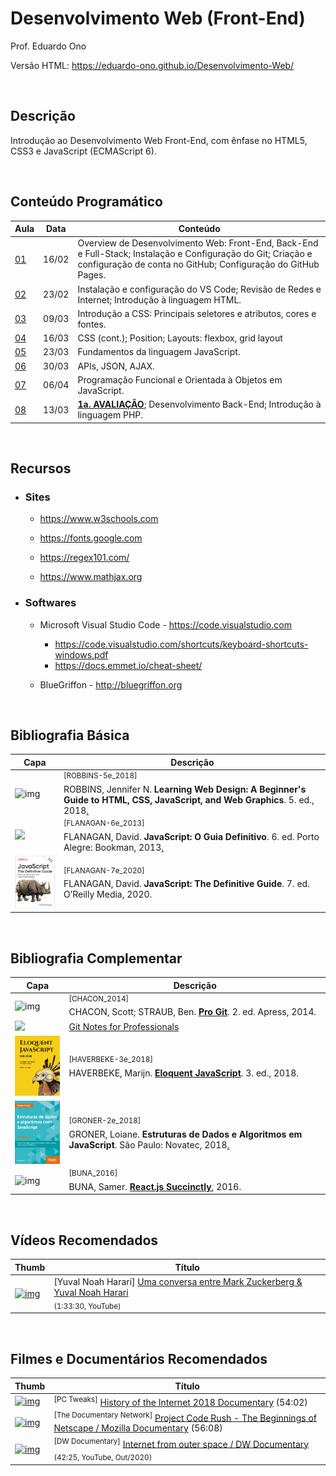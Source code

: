 # Desenvolvimento Web (Front-End)

Prof. Eduardo Ono

Versão HTML: https://eduardo-ono.github.io/Desenvolvimento-Web/

<br>

## Descrição

Introdução ao Desenvolvimento Web Front-End, com ênfase no HTML5, CSS3 e JavaScript (ECMAScript 6).

<br>

## Conteúdo Programático

| Aula | Data  | Conteúdo |
| ---  | ---   | ---      |
| [01][] | 16/02 | Overview de Desenvolvimento Web: Front-End, Back-End e Full-Stack; Instalação e Configuração do Git; Criação e configuração de conta no GitHub; Configuração do GitHub Pages.
| [02][] | 23/02 | Instalação e configuração do VS Code; Revisão de Redes e Internet; Introdução à linguagem HTML.
| [03][] | 09/03 | Introdução a CSS: Principais seletores e atributos, cores e fontes.
| [04][] | 16/03 | CSS (cont.); Position; Layouts: flexbox, grid layout
| [05][] | 23/03 | Fundamentos da linguagem JavaScript.
| [06][] | 30/03 | APIs, JSON, AJAX.
| [07][] | 06/04 | Programação Funcional e Orientada à Objetos em JavaScript.
| [08][] | 13/03 | [__1a. AVALIAÇÃO__](./avaliacoes/README.md); Desenvolvimento Back-End; Introdução à linguagem PHP.

[01]: ./aulas/README.md#aula-01
[02]: ./aulas/README.md#aula-02
[03]: ./aulas/README.md#aula-03
[04]: ./aulas/README.md#aula-04
[05]: ./aulas/README.md#aula-05
[06]: ./aulas/README.md#aula-06
[07]: ./aulas/README.md#aula-07
[08]: ./aulas/README.md#aula-08

<br>

## Recursos

* ### Sites

  * https://www.w3schools.com

  * https://fonts.google.com

  * https://regex101.com/

  * https://www.mathjax.org

* ### Softwares

  * Microsoft Visual Studio Code - https://code.visualstudio.com

    * https://code.visualstudio.com/shortcuts/keyboard-shortcuts-windows.pdf
    * https://docs.emmet.io/cheat-sheet/

  * BlueGriffon - http://bluegriffon.org

<br>

## Bibliografia Básica

| Capa | Descrição |
| ---  | --- |
| <img src="https://images-na.ssl-images-amazon.com/images/I/51iVcZUGuoL._SX408_BO1,204,203,200_.jpg" alt="img" width="100px"> | <sup>[ROBBINS-5e_2018]</sup><br>ROBBINS, Jennifer N. __Learning Web Design: A Beginner's Guide to HTML, CSS, JavaScript, and Web Graphics__. 5. ed., 2018[.](https://app.box.com/s/thfya26nnxo8gwbwo09qjfwq83n96m4a)
| <img src="https://m.media-amazon.com/images/I/51w53T12s8L.jpg" width="100px"> | <sup>[FLANAGAN-6e_2013]</sup><br>FLANAGAN, David. __JavaScript: O Guia Definitivo__. 6. ed. Porto Alegre: Bookman, 2013[.](https://app.box.com/s/1nud9latis2zqn63f3ycsj0nv7zlv1mr)
| <img src="./referencias/capas/FLANAGAN-7e_2020.jpg" alt="img" width="100px"> | <sup id="FLANAGAN-7e_2020">[FLANAGAN-7e_2020]</sup><br>FLANAGAN, David. __JavaScript: The Definitive Guide__. 7. ed. O’Reilly Media, 2020.

<br>

## Bibliografia Complementar

| Capa | Descrição |
| ---  | ---       |
| <img src="https://git-scm.com/images/progit2.png" alt="img" width="100px"> | <sup>[CHACON_2014]</sup><br>CHACON, Scott; STRAUB, Ben. [__Pro Git__](https://git-scm.com/book/en/v2). 2. ed. Apress, 2014.
| <img src="https://goalkicker.com/GitBook/GitGrow.png" width="100px"> | [Git Notes for Professionals](https://goalkicker.com/GitBook/)
| <img src="./referencias/capas/haverbeke-3e_2018.jpg" alt="img" width="100px"> | <sup>[HAVERBEKE-3e_2018]</sup><br>HAVERBEKE, Marijn. [__Eloquent JavaScript__](https://archive.org/details/2018eloquentjavascript). 3. ed., 2018.
| <img src="./referencias/capas/GRONER-2e_2018.png" alt="img" width="100px"> | <sup>[GRONER-2e_2018]</sup><br>GRONER, Loiane. __Estruturas de Dados e Algoritmos em JavaScript__. São Paulo: Novatec, 2018[.](https://app.box.com/s/ad9284w4gaxfyi3s6jtngy9i2wjnnx2k)
| <img src="https://cdn.syncfusion.com/content/images/downloads/ebook/react-succinctly.png" alt="img" width="100px"> | <sup>[BUNA_2016]</sup><br>BUNA, Samer. [__React.js Succinctly__](https://www.syncfusion.com/ebooks/reactjs_succinctly), 2016.

<br>

## Vídeos Recomendados

| Thumb | Título |
| --- | --- |
| [![img](https://img.youtube.com/vi/Boj9eD0Wug8/default.jpg)](https://youtu.be/Boj9eD0Wug8) | [Yuval Noah Harari] [Uma conversa entre Mark Zuckerberg & Yuval Noah Harari](https://www.youtube.com/watch?v=Boj9eD0Wug8)<br><sub>(1:33:30, YouTube)</sub>

<br>

## Filmes e Documentários Recomendados

| Thumb | Título |
| --- | --- |
[![img](https://img.youtube.com/vi/ILQeXZTOpkw/default.jpg)](https://www.youtube.com/watch?v=ILQeXZTOpkw) | <sup>[PC Tweaks]</sup> [History of the Internet 2018 Documentary](https://www.youtube.com/watch?v=ILQeXZTOpkw) (54:02)
[![img](https://img.youtube.com/vi/4Q7FTjhvZ7Y/default.jpg)](https://www.youtube.com/watch?v=4Q7FTjhvZ7Y) | <sup>[The Documentary Network]</sup> [Project Code Rush - The Beginnings of Netscape / Mozilla Documentary](https://www.youtube.com/watch?v=4Q7FTjhvZ7Y) (56:08)
[![img](https://img.youtube.com/vi/IsqSwMsI_mc/default.jpg)](https://www.youtube.com/watch?v=IsqSwMsI_mc) | <sup>[DW Documentary]</sup> [Internet from outer space / DW Documentary](https://www.youtube.com/watch?v=IsqSwMsI_mc)<br><sub>(42:25, YouTube, Out/2020)</sub>

<br>
